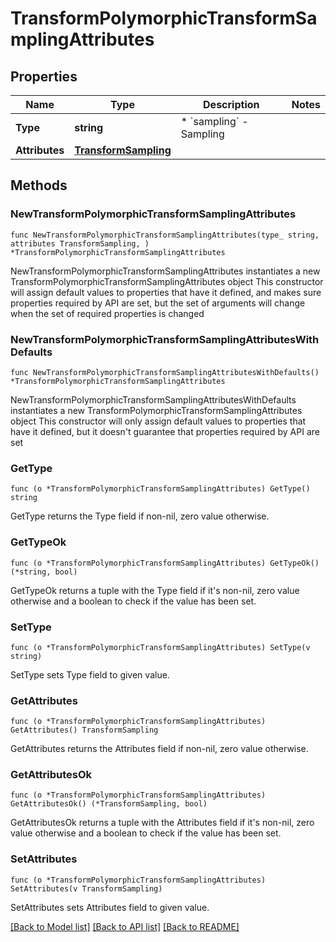 # TransformPolymorphicTransformSamplingAttributes

## Properties

Name | Type | Description | Notes
------------ | ------------- | ------------- | -------------
**Type** | **string** | * &#x60;sampling&#x60; - Sampling | 
**Attributes** | [**TransformSampling**](TransformSampling.md) |  | 

## Methods

### NewTransformPolymorphicTransformSamplingAttributes

`func NewTransformPolymorphicTransformSamplingAttributes(type_ string, attributes TransformSampling, ) *TransformPolymorphicTransformSamplingAttributes`

NewTransformPolymorphicTransformSamplingAttributes instantiates a new TransformPolymorphicTransformSamplingAttributes object
This constructor will assign default values to properties that have it defined,
and makes sure properties required by API are set, but the set of arguments
will change when the set of required properties is changed

### NewTransformPolymorphicTransformSamplingAttributesWithDefaults

`func NewTransformPolymorphicTransformSamplingAttributesWithDefaults() *TransformPolymorphicTransformSamplingAttributes`

NewTransformPolymorphicTransformSamplingAttributesWithDefaults instantiates a new TransformPolymorphicTransformSamplingAttributes object
This constructor will only assign default values to properties that have it defined,
but it doesn't guarantee that properties required by API are set

### GetType

`func (o *TransformPolymorphicTransformSamplingAttributes) GetType() string`

GetType returns the Type field if non-nil, zero value otherwise.

### GetTypeOk

`func (o *TransformPolymorphicTransformSamplingAttributes) GetTypeOk() (*string, bool)`

GetTypeOk returns a tuple with the Type field if it's non-nil, zero value otherwise
and a boolean to check if the value has been set.

### SetType

`func (o *TransformPolymorphicTransformSamplingAttributes) SetType(v string)`

SetType sets Type field to given value.


### GetAttributes

`func (o *TransformPolymorphicTransformSamplingAttributes) GetAttributes() TransformSampling`

GetAttributes returns the Attributes field if non-nil, zero value otherwise.

### GetAttributesOk

`func (o *TransformPolymorphicTransformSamplingAttributes) GetAttributesOk() (*TransformSampling, bool)`

GetAttributesOk returns a tuple with the Attributes field if it's non-nil, zero value otherwise
and a boolean to check if the value has been set.

### SetAttributes

`func (o *TransformPolymorphicTransformSamplingAttributes) SetAttributes(v TransformSampling)`

SetAttributes sets Attributes field to given value.



[[Back to Model list]](../README.md#documentation-for-models) [[Back to API list]](../README.md#documentation-for-api-endpoints) [[Back to README]](../README.md)


